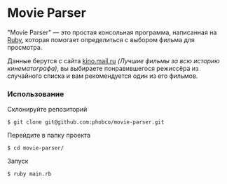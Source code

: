 # Movie Parser

"Movie Parser" — это простая консольная программа, написанная на [Ruby](https://www.ruby-lang.org/ru/), которая помогает определиться с выбором фильма для просмотра.

Данные берутся с сайта [kino.mail.ru](https://kino.mail.ru/cinema/top/) *(Лучшие фильмы за всю историю кинематографа)*, вы выбираете понравившегося режиссёра из случайного списка и вам рекомендуется один из его фильмов.

### Использование

Склонируйте репозиторий
```
$ git clone git@github.com:phobco/movie-parser.git
```

Перейдите в папку проекта
```
$ cd movie-parser/
```

Запуск
```
$ ruby main.rb
```
